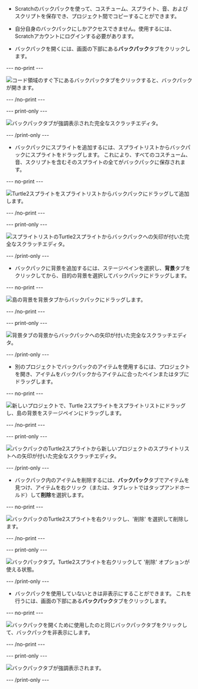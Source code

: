 - Scratchのバックパックを使って、コスチューム、スプライト、音、およびスクリプトを保存でき、プロジェクト間でコピーすることができます。

- 自分自身のバックパックにしかアクセスできません。使用するには、Scratchアカウントにログインする必要があります。

- バックパックを開くには、画面の下部にある**バックパック**タブをクリックします。

--- no-print ---

![コード領域のすぐ下にあるバックパックタブをクリックすると、バックパックが開きます。](images/open-backpack.gif)

--- /no-print ---

--- print-only ---

![バックパックタブが強調表示された完全なスクラッチエディタ。](images/open-backpack.png)

--- /print-only ---

- バックパックにスプライトを追加するには、スプライトリストからバックパックにスプライトをドラッグします。 これにより、すべてのコスチューム、音、スクリプトを含むそのスプライトの全てがバックパックに保存されます。

--- no-print ---

![Turtle2スプライトをスプライトリストからバックパックにドラッグして追加します。](images/add-sprite.gif)

--- /no-print ---

--- print-only ---

![スプライトリストのTurtle2スプライトからバックパックへの矢印が付いた完全なスクラッチエディタ。](images/add-sprite.png)

--- /print-only ---

- バックパックに背景を追加するには、ステージペインを選択し、**背景**タブをクリックしてから、目的の背景を選択してバックパックにドラッグします。

--- no-print ---

![島の背景を背景タブからバックパックにドラッグします。](images/add-backdrop.gif)

--- /no-print ---

--- print-only ---

![背景タブの背景からバックパックへの矢印が付いた完全なスクラッチエディタ。](images/add-backdrop.png)

--- /print-only ---

- 別のプロジェクトでバックパックのアイテムを使用するには、プロジェクトを開き、アイテムをバックパックからアイテムに合ったペインまたはタブにドラッグします。

--- no-print ---

![新しいプロジェクトで、Turtle 2スプライトをスプライトリストにドラッグし、島の背景をステージペインにドラッグします。](images/new-project.gif)

--- /no-print ---

--- print-only ---

![バックパックのTurtle2スプライトから新しいプロジェクトのスプライトリストへの矢印が付いた完全なスクラッチエディタ。](images/new-project.png)

--- /print-only ---

- バックパック内のアイテムを削除するには、**バックパック**タブでアイテムを見つけ、アイテムを右クリック（または、タブレットではタップアンドホールド）して**削除**を選択します。

--- no-print ---

![バックパックのTurtle2スプライトを右クリックし、'削除' を選択して削除します。](images/delete-items.gif)

--- /no-print ---

--- print-only ---

![バックパックタブ。Turtle2スプライトを右クリックして '削除' オプションが使える状態。](images/delete-items.png)

--- /print-only ---

- バックパックを使用していないときは非表示にすることができます。 これを行うには、画面の下部にある**バックパック**タブをクリックします。

--- no-print ---

![バックパックを開くために使用したのと同じバックパックタブをクリックして、バックパックを非表示にします。](images/hide-backpack.gif)

--- /no-print ---

--- print-only ---

![バックパックタブが強調表示されます。](images/hide-backpack.png)

--- /print-only ---
